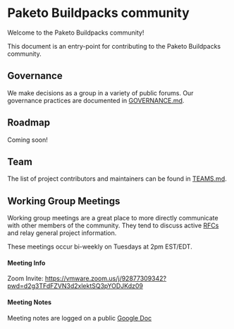 # Paketo Buildpacks community

Welcome to the Paketo Buildpacks community!

This document is an entry-point for contributing to the Paketo Buildpacks community.

## Governance
We make decisions as a group in a variety of public forums. Our governance practices are documented in [GOVERNANCE.md](GOVERNANCE.md).



## Roadmap
Coming soon!



## Team
The list of project contributors and maintainers can be found in [TEAMS.md](TEAMS.md).



## Working Group Meetings

Working group meetings are a great place to more directly communicate with other members of the community. They tend to discuss active [RFCs](https://github.com/paketo-buildpacks/rfcs) and relay general project information.

These meetings occur bi-weekly on Tuesdays at 2pm EST/EDT.

#### Meeting Info

Zoom Invite: https://vmware.zoom.us/j/92877309342?pwd=d2g3TFdFZVN3d2xlektSQ3pYODJKdz09

#### Meeting Notes

Meeting notes are logged on a public [Google Doc](https://docs.google.com/document/d/1V1jtZmjpivMsWdoYOrGlaK4exoIezn2r4Lf3XcPxduQ/view)

